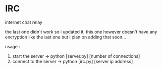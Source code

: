 # IRC
internet chat relay

the last one didn't work so i updated it, this one however doesn't have any encryption like the last one but i plan on adding that soon...

usage :

1.  start the server -> python [server.py] [number of connections]
2.  connect to the server -> python [irc.py] [server ip address]
